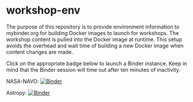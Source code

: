 # workshop-env

The purpose of this repository is to provide environment information to mybinder.org
for building Docker images to launch for workshops. The workshop content is
pulled into the Docker image at runtime. This setup avoids the overhead and
wait time of building a new Docker image when content changes are made.

Click on the appropriate badge below to launch a Binder instance. Keep in mind
that the Binder session will time out after ten minutes of inactivity.

NASA-NAVO: [![Binder](https://mybinder.org/badge_logo.svg)](https://mybinder.org/v2/gh/stargaser/workshop-env/navo-env?urlpath=git-pull?repo=https://github.com/NASA-NAVO/navo-workshop)

Astropy: [![Binder](https://mybinder.org/badge_logo.svg)](https://mybinder.org/v2/gh/stargaser/workshop-env/astropy-env/?urlpath=git-pull?repo%3Dhttps%253A%252F%252Fgithub.com%252Fastropy%252Fastropy-workshop%26branch%3Dmain)


